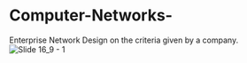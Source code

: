 # Computer-Networks-
Enterprise Network Design on the criteria given by a company.
![Slide 16_9 - 1](https://user-images.githubusercontent.com/56120761/192216417-0603d759-1bfb-48c0-a50a-277cb90cf654.png)
